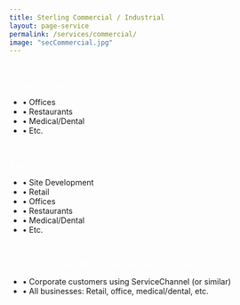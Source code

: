 ```yaml
---
title: Sterling Commercial / Industrial
layout: page-service
permalink: /services/commercial/
image: "secCommercial.jpg"
---
```


<br>
<p style="color: #fff; text-transform: none;"> Tenant Improvements: </p>

- &#8226; Offices
- &#8226; Restaurants
- &#8226; Medical/Dental
- &#8226; Etc.

<br>
<p style="color: #fff; text-transform: none;"> New Construction:</p>

- &#8226; Site Development
- &#8226; Retail 
- &#8226; Offices
- &#8226; Restaurants
- &#8226; Medical/Dental
- &#8226; Etc.

<br>
<p style="color: #fff; text-transform: none;"> Service: (visit our "Service and Maintenance" page") </p>

- &#8226; Corporate customers using ServiceChannel (or similar)
- &#8226; All businesses: Retail, office, medical/dental, etc.

